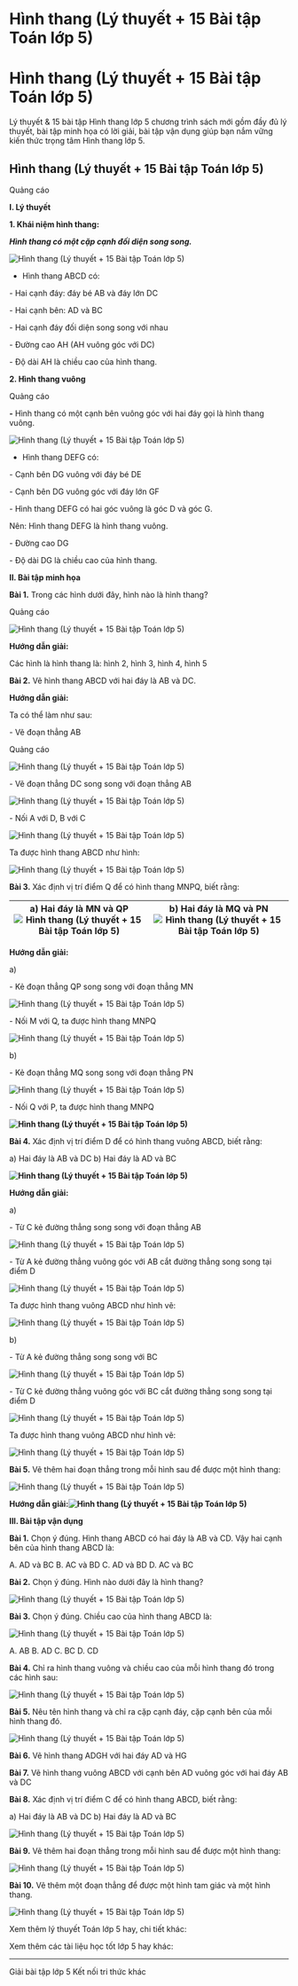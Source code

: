 # Hình thang (Lý thuyết + 15 Bài tập Toán lớp 5)

# Hình thang (Lý thuyết + 15 Bài tập Toán lớp 5)

Lý thuyết & 15 bài tập Hình thang lớp 5 chương trình sách mới gồm đầy đủ lý thuyết, bài tập minh họa có lời giải, bài tập vận dụng giúp bạn nắm vững kiến thức trọng tâm Hình thang lớp 5.

## Hình thang (Lý thuyết + 15 Bài tập Toán lớp 5)

Quảng cáo

**I. Lý thuyết**

**1\. Khái niệm hình thang:**

**_Hình thang có một cặp cạnh đối diện song song._**

![Hình thang \(Lý thuyết + 15 Bài tập Toán lớp 5\)](https://vietjack.com/toan-5-kn/images/ly-thuyet-hinh-thang-220229.PNG)

* Hình thang ABCD có: 

\- Hai cạnh đáy: đáy bé AB và đáy lớn DC

\- Hai cạnh bên: AD và BC

\- Hai cạnh đáy đối diện song song với nhau

\- Đường cao AH (AH vuông góc với DC)

\- Độ dài AH là chiều cao của hình thang.

**2\. Hình thang vuông**

Quảng cáo

**-** Hình thang có một cạnh bên vuông góc với hai đáy gọi là hình thang vuông.

![Hình thang \(Lý thuyết + 15 Bài tập Toán lớp 5\)](https://vietjack.com/toan-5-kn/images/ly-thuyet-hinh-thang-220230.PNG)

* Hình thang DEFG có:

\- Cạnh bên DG vuông với đáy bé DE

\- Cạnh bên DG vuông góc với đáy lớn GF

\- Hình thang DEFG có hai góc vuông là góc D và góc G.

Nên: Hình thang DEFG là hình thang vuông.

\- Đường cao DG

\- Độ dài DG là chiều cao của hình thang.

**II. Bài tập minh họa**

**Bài 1.** Trong các hình dưới đây, hình nào là hình thang?

Quảng cáo

![Hình thang \(Lý thuyết + 15 Bài tập Toán lớp 5\)](https://vietjack.com/toan-5-kn/images/ly-thuyet-hinh-thang-220231.PNG)

**Hướng dẫn giải:**

Các hình là hình thang là: hình 2, hình 3, hình 4, hình 5

**Bài 2.** Vẽ hình thang ABCD với hai đáy là AB và DC.

**Hướng dẫn giải:**

Ta có thể làm như sau: 

\- Vẽ đoạn thẳng AB

Quảng cáo

![Hình thang \(Lý thuyết + 15 Bài tập Toán lớp 5\)](https://vietjack.com/toan-5-kn/images/ly-thuyet-hinh-thang-220232.PNG)

\- Vẽ đoạn thẳng DC song song với đoạn thẳng AB

![Hình thang \(Lý thuyết + 15 Bài tập Toán lớp 5\)](https://vietjack.com/toan-5-kn/images/ly-thuyet-hinh-thang-220233.PNG)

\- Nối A với D, B với C

![Hình thang \(Lý thuyết + 15 Bài tập Toán lớp 5\)](https://vietjack.com/toan-5-kn/images/ly-thuyet-hinh-thang-220234.PNG)

Ta được hình thang ABCD như hình:

![Hình thang \(Lý thuyết + 15 Bài tập Toán lớp 5\)](https://vietjack.com/toan-5-kn/images/ly-thuyet-hinh-thang-220236.PNG)

**Bài 3.** Xác định vị trí điểm Q để có hình thang MNPQ, biết rằng:

a) Hai đáy là MN và QP ![Hình thang \(Lý thuyết + 15 Bài tập Toán lớp 5\)](https://vietjack.com/toan-5-kn/images/ly-thuyet-hinh-thang-220239.PNG) |  b) Hai đáy là MQ và PN ![Hình thang \(Lý thuyết + 15 Bài tập Toán lớp 5\)](https://vietjack.com/toan-5-kn/images/ly-thuyet-hinh-thang-220240.PNG)  
---|---  
  
**Hướng dẫn giải:**

a) 

\- Kẻ đoạn thẳng QP song song với đoạn thẳng MN

![Hình thang \(Lý thuyết + 15 Bài tập Toán lớp 5\)](https://vietjack.com/toan-5-kn/images/ly-thuyet-hinh-thang-220241.PNG)

\- Nối M với Q, ta được hình thang MNPQ

![Hình thang \(Lý thuyết + 15 Bài tập Toán lớp 5\)](https://vietjack.com/toan-5-kn/images/ly-thuyet-hinh-thang-220242.PNG)

b) 

\- Kẻ đoạn thẳng MQ song song với đoạn thẳng PN

![Hình thang \(Lý thuyết + 15 Bài tập Toán lớp 5\)](https://vietjack.com/toan-5-kn/images/ly-thuyet-hinh-thang-220243.PNG)

\- Nối Q với P, ta được hình thang MNPQ

**![Hình thang \(Lý thuyết + 15 Bài tập Toán lớp 5\)](https://vietjack.com/toan-5-kn/images/ly-thuyet-hinh-thang-220244.PNG)**

**Bài 4.** Xác định vị trí điểm D để có hình thang vuông ABCD, biết rằng:

a) Hai đáy là AB và DC b) Hai đáy là AD và BC

**![Hình thang \(Lý thuyết + 15 Bài tập Toán lớp 5\)](https://vietjack.com/toan-5-kn/images/ly-thuyet-hinh-thang-220246.PNG)**

**Hướng dẫn giải:**

a) 

\- Từ C kẻ đường thẳng song song với đoạn thẳng AB

![Hình thang \(Lý thuyết + 15 Bài tập Toán lớp 5\)](https://vietjack.com/toan-5-kn/images/ly-thuyet-hinh-thang-220248.PNG)

\- Từ A kẻ đường thẳng vuông góc với AB cắt đường thẳng song song tại điểm D

![Hình thang \(Lý thuyết + 15 Bài tập Toán lớp 5\)](https://vietjack.com/toan-5-kn/images/ly-thuyet-hinh-thang-220249.PNG)

Ta được hình thang vuông ABCD như hình vẽ:

![Hình thang \(Lý thuyết + 15 Bài tập Toán lớp 5\)](https://vietjack.com/toan-5-kn/images/ly-thuyet-hinh-thang-220250.PNG)

b) 

\- Từ A kẻ đường thẳng song song với BC

![Hình thang \(Lý thuyết + 15 Bài tập Toán lớp 5\)](https://vietjack.com/toan-5-kn/images/ly-thuyet-hinh-thang-220251.PNG)

\- Từ C kẻ đường thẳng vuông góc với BC cắt đường thẳng song song tại điểm D

![Hình thang \(Lý thuyết + 15 Bài tập Toán lớp 5\)](https://vietjack.com/toan-5-kn/images/ly-thuyet-hinh-thang-220252.PNG)

Ta được hình thang vuông ABCD như hình vẽ:

![Hình thang \(Lý thuyết + 15 Bài tập Toán lớp 5\)](https://vietjack.com/toan-5-kn/images/ly-thuyet-hinh-thang-220253.PNG)

**Bài 5.** Vẽ thêm hai đoạn thẳng trong mỗi hình sau để được một hình thang:

![Hình thang \(Lý thuyết + 15 Bài tập Toán lớp 5\)](https://vietjack.com/toan-5-kn/images/ly-thuyet-hinh-thang-220254.PNG)

**Hướng dẫn giải:![Hình thang \(Lý thuyết + 15 Bài tập Toán lớp 5\)](https://vietjack.com/toan-5-kn/images/ly-thuyet-hinh-thang-220255.PNG)**

**III. Bài tập vận dụng**

**Bài 1.** Chọn ý đúng. Hình thang ABCD có hai đáy là AB và CD. Vậy hai cạnh bên của hình thang ABCD là:

A. AD và BC B. AC và BD C. AD và BD D. AC và BC

**Bài 2.** Chọn ý đúng. Hình nào dưới đây là hình thang? 

![Hình thang \(Lý thuyết + 15 Bài tập Toán lớp 5\)](https://vietjack.com/toan-5-kn/images/ly-thuyet-hinh-thang-220256.PNG)

**Bài 3.** Chọn ý đúng. Chiều cao của hình thang ABCD là: 

![Hình thang \(Lý thuyết + 15 Bài tập Toán lớp 5\)](https://vietjack.com/toan-5-kn/images/ly-thuyet-hinh-thang-220257.PNG)

A. AB B. AD C. BC D. CD

**Bài 4.** Chỉ ra hình thang vuông và chiều cao của mỗi hình thang đó trong các hình sau:

![Hình thang \(Lý thuyết + 15 Bài tập Toán lớp 5\)](https://vietjack.com/toan-5-kn/images/ly-thuyet-hinh-thang-220258.PNG)

**Bài 5.** Nêu tên hình thang và chỉ ra cặp cạnh đáy, cặp cạnh bên của mỗi hình thang đó.

![Hình thang \(Lý thuyết + 15 Bài tập Toán lớp 5\)](https://vietjack.com/toan-5-kn/images/ly-thuyet-hinh-thang-220259.PNG)

**Bài 6.** Vẽ hình thang ADGH với hai đáy AD và HG

**Bài 7.** Vẽ hình thang vuông ABCD với cạnh bên AD vuông góc với hai đáy AB và DC

**Bài 8.** Xác định vị trí điểm C để có hình thang ABCD, biết rằng:

a) Hai đáy là AB và DC b) Hai đáy là AD và BC

![Hình thang \(Lý thuyết + 15 Bài tập Toán lớp 5\)](https://vietjack.com/toan-5-kn/images/ly-thuyet-hinh-thang-220260.PNG)

**Bài 9.** Vẽ thêm hai đoạn thẳng trong mỗi hình sau để được một hình thang:

![Hình thang \(Lý thuyết + 15 Bài tập Toán lớp 5\)](https://vietjack.com/toan-5-kn/images/ly-thuyet-hinh-thang-220261.PNG)

**Bài 10.** Vẽ thêm một đoạn thẳng để được một hình tam giác và một hình thang.

![Hình thang \(Lý thuyết + 15 Bài tập Toán lớp 5\)](https://vietjack.com/toan-5-kn/images/ly-thuyet-hinh-thang-220262.PNG)

Xem thêm lý thuyết Toán lớp 5 hay, chi tiết khác:

Xem thêm các tài liệu học tốt lớp 5 hay khác:

* * *

Giải bài tập lớp 5 Kết nối tri thức khác
